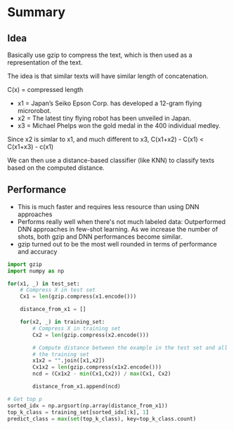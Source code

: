 # Summary

## Idea

Basically use gzip to compress the text, which is then used as a representation of the text.

The idea is that similar texts will have similar length of concatenation.

C(x) = compressed length

- x1 = Japan’s Seiko Epson Corp. has developed a 12-gram flying microrobot.
- x2 = The latest tiny flying robot has been unveiled in Japan.
- x3 = Michael Phelps won the gold medal in the 400 individual medley.

Since x2 is simlar to x1, and much different to x3, C(x1+x2) - C(x1) < C(x1+x3) - c(x1)

We can then use a distance-based classifier (like KNN) to classify texts based on the computed distance.

## Performance

- This is much faster and requires less resource than using DNN approaches
- Performs really well when there's not much labeled data: Outperformed DNN approaches in few-shot learning. As we increase the number of shots, both gzip and DNN performances become similar.
- gzip turned out to be the most well rounded in terms of performance and accuracy

```python
import gzip
import numpy as np

for(x1, _) in test_set:
    # Compress X in test set
    Cx1 = len(gzip.compress(x1.encode()))

    distance_from_x1 = []

    for(x2, _) in training_set:
        # Compress X in training set
        Cx2 = len(gzip.compress(x2.encode()))

        # Compute distance between the example in the test set and all the examples in
        # the training set
        x1x2 = "".join([x1,x2])
        Cx1x2 = len(gzip.compress(x1x2.encode()))
        ncd = (Cx1x2 - min(Cx1,Cx2)) / max(Cx1, Cx2)

        distance_from_x1.append(ncd)

# Get top p
sorted_idx = np.argsort(np.array(distance_from_x1))
top_k_class = training_set[sorted_idx[:k], 1]
predict_class = max(set(top_k_class), key=top_k_class.count)
````
